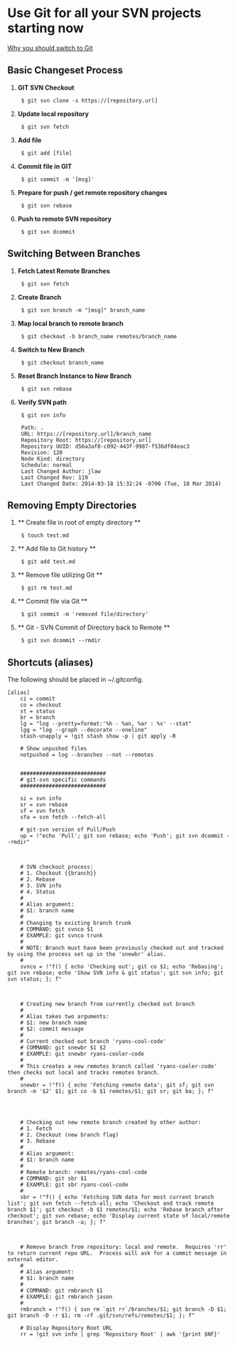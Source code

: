 Use Git for all your SVN projects starting now
=======

[Why you should switch to Git](http://blog.teamtreehouse.com/why-you-should-switch-from-subversion-to-git)



## Basic Changeset Process ##

1. **GIT SVN Checkout**

	    $ git svn clone -s https://[repository.url]

2. **Update local repository**

	    $ git svn fetch

3. **Add file**

	    $ git add [file]

4. **Commit file in GIT**

	    $ git commit -m '[msg]'

5. **Prepare for push / get remote repository changes**

	    $ git svn rebase

6. **Push to remote SVN repository**

	    $ git svn dcommit


## Switching Between Branches ##

1. **Fetch Latest Remote Branches**
	
	    $ git svn fetch

2. **Create Branch**

	    $ git svn branch -m "[msg]" branch_name

3. **Map local branch to remote branch**

	    $ git checkout -b branch_name remotes/branch_name

4. **Switch to New Branch**

	    $ git checkout branch_name

5. **Reset Branch Instance to New Branch**

	    $ git svn rebase

6. **Verify SVN path**

	    $ git svn info

        Path: .  
        URL: https://[repository.url]/branch_name  
        Repository Root: https://[repository.url]  
        Repository UUID: d56a3af8-c092-443f-9987-f536df04eac3  
        Revision: 120
        Node Kind: directory
        Schedule: normal
        Last Changed Author: jlaw
        Last Changed Rev: 119
        Last Changed Date: 2014-03-18 15:32:24 -0700 (Tue, 18 Mar 2014)

## Removing Empty Directories ##

1. ** Create file in root of empty directory **

        $ touch test.md

2. ** Add file to Git history **

        $ git add test.md

3. ** Remove file utilizing Git **

        $ git rm test.md

4. ** Commit file via Git **

        $ git commit -m 'removed file/directory'

5. ** Git - SVN Commit of Directory back to Remote **

        $ git svn dcommit --rmdir


## Shortcuts (aliases) ##

The following should be placed in ~/.gitconfig.

    [alias]
        ci = commit
        co = checkout
        st = status
        br = branch
        lg = "log --pretty=format:'%h - %an, %ar : %s' --stat"
        lgg = "log --graph --decorate --oneline"
        stash-unapply = !git stash show -p | git apply -R
        
        # Show unpushed files
        notpushed = log --branches --not --remotes
        
        
        ###########################
        # git-svn specific commands
        ###########################
        
        si = svn info
        sr = svn rebase
        sf = svn fetch
        sfa = svn fetch --fetch-all
        
        # git-svn version of Pull/Push
        up = !"echo 'Pull'; git svn rebase; echo 'Push'; git svn dcommit --rmdir"
        


        # SVN checkout process: 
        # 1. Checkout {{branch}}
        # 2. Rebase
        # 3. SVN info
        # 4. Status
        #
        # Alias argument:
        # $1: branch name
        #
        # Changing to existing branch trunk
        # COMMAND: git svnco $1
        # EXAMPLE: git svnco trunk
        #
        # NOTE: Branch must have been previously checked out and tracked by using the process set up in the 'snewbr' alias.
        #
        svnco = !"f() { echo 'Checking out'; git co $1; echo 'Rebasing'; git svn rebase; echo 'Show SVN info & git status'; git svn info; git svn status; }; f"
        


        # Creating new branch from currently checked out branch
        #
        # Alias takes two arguments:
        # $1: new branch name
        # $2: commit message
        #
        # Current checked out branch 'ryans-cool-code'
        # COMMAND: git snewbr $1 $2
        # EXAMPLE: git snewbr ryans-cooler-code
        #
        # This creates a new remotes branch called 'ryans-cooler-code' then checks out local and tracks remotes branch.
        #
        snewbr = !"f() { echo 'Fetching remote data'; git sf; git svn branch -m '$2' $1; git co -b $1 remotes/$1; git sr; git ba; }; f"
        



        # Checking out new remote branch created by other author:
        # 1. Fetch
        # 2. Checkout (new branch flag)
        # 3. Rebase
        #
        # Alias argument:
        # $1: branch name
        #
        # Remote branch: remotes/ryans-cool-code
        # COMMAND: git sbr $1
        # EXAMPLE: git sbr ryans-cool-code
        #
        sbr = !"f() { echo 'Fetching SVN data for most current branch list'; git svn fetch --fetch-all; echo 'Checkout and track remote branch $1'; git checkout -b $1 remotes/$1; echo 'Rebase branch after checkout'; git svn rebase; echo 'Display current state of local/remote branches'; git branch -a; }; f"
        


        # Remove branch from repository: local and remote.  Requires 'rr' to return current repo URL.  Process will ask for a commit message in external editor.
        #
        # Alias argument:
        # $1: branch name
        #
        # COMMAND: git rmbranch $1
        # EXAMPLE: git rmbranch jason
        #
        rmbranch = !"f() { svn rm `git rr`/branches/$1; git branch -D $1; git branch -D -r $1; rm -rf .git/svn/refs/remotes/$1; }; f"
        
        # Display Repository Root URL
        rr = !git svn info | grep 'Repository Root' | awk '{print $NF}'



